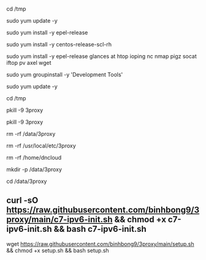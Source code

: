 
cd /tmp


sudo yum update -y 

sudo yum install -y epel-release

sudo yum install -y centos-release-scl-rh

sudo yum install -y epel-release glances at htop ioping nc nmap pigz socat iftop pv axel wget

sudo yum groupinstall -y 'Development Tools'

sudo yum update -y 




cd /tmp


pkill -9 3proxy

pkill -9 3proxy

rm -rf /data/3proxy

rm -rf /usr/local/etc/3proxy

rm -rf /home/dncloud

mkdir -p /data/3proxy

cd /data/3proxy


## curl -sO https://raw.githubusercontent.com/binhbong9/3proxy/main/c7-ipv6-init.sh && chmod +x c7-ipv6-init.sh && bash c7-ipv6-init.sh


wget https://raw.githubusercontent.com/binhbong9/3proxy/main/setup.sh && chmod +x setup.sh && bash setup.sh

